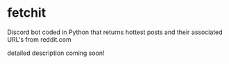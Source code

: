 # fetchit
Discord bot coded in Python that returns hottest posts and their associated URL's from reddit.com

detailed description coming soon!
